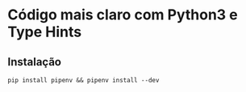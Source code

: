 # Código mais claro com Python3 e Type Hints


## Instalação

`pip install pipenv && pipenv install --dev`